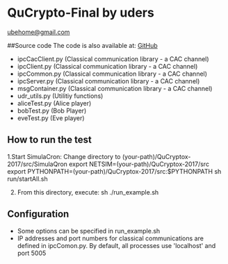 # QuCrypto-Final by uders 
ubehome@gmail.com

##Source code
The code is also available at:
[GitHub](https://github.com/uderos/QuCrypto-Final)

- ipcCacClient.py (Classical communication library - a CAC channel)
- ipcClient.py (Classical communication library - a CAC channel)
- ipcCommon.py (Classical communication library - a CAC channel)
- ipcServer.py (Classical communication library - a CAC channel)
- msgContainer.py (Classical communication library - a CAC channel)
- udr_utils.py (Utilitiy functions)
- aliceTest.py (Alice player)
- bobTest.py (Bob Player)
- eveTest.py (Eve  player)

## How to run the test
1.Start SimulaCron:
Change directory to (your-path)/QuCryptox-2017/src/SimulaQron
export NETSIM=(your-path)/QuCryptox-2017/src
export PYTHONPATH=(your-path)/QuCryptox-2017/src:$PYTHONPATH
sh run/startAll.sh

2. From this directory, execute:
sh ./run_example.sh


## Configuration
- Some options can be specified in run_example.sh
- IP addresses and port numbers for classical communications are defined in ipcComon.py.
By default, all processes use 'localhost' and port 5005



